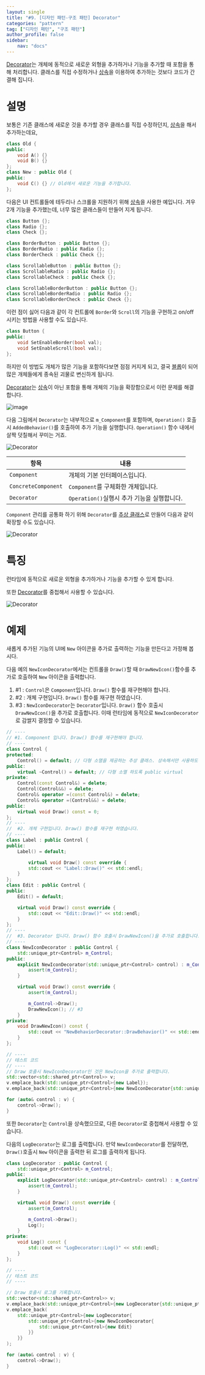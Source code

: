 ```yaml
---
layout: single
title: "#9. [디자인 패턴-구조 패턴] Decorator"
categories: "pattern"
tag: ["디자인 패턴", "구조 패턴"]
author_profile: false
sidebar: 
    nav: "docs"
---
```


[Decorator](https://tango1202.github.io/pattern/pattern-decorator/)는 개체에 동적으로 새로운 외형을 추가하거나 기능을 추가할 때 포함을 통해 처리합니다. 클래스를 직접 수정하거나 [상속](https://tango1202.github.io/legacy-cpp-oop/legacy-cpp-oop-inheritance/)을 이용하여 추가하는 것보다 코드가 간결해 집니다.

# 설명

보통은 기존 클래스에 새로운 것을 추가할 경우 클래스를 직접 수정하던지, [상속](https://tango1202.github.io/legacy-cpp-oop/legacy-cpp-oop-inheritance/)을 해서 추가하는데요,

```cpp
class Old {
public:
    void A() {}
    void B() {}
};
class New : public Old {
public:
    void C() {} // Old에서 새로운 기능을 추가합니다.    
};
```

다음은 UI 컨트롤들에 테두리나 스크롤을 지원하기 위해 [상속](https://tango1202.github.io/legacy-cpp-oop/legacy-cpp-oop-inheritance/)을 사용한 예입니다. 겨우 2개 기능을 추가했는데, 너무 많은 클래스들이 만들어 지게 됩니다.

```cpp
class Button {};
class Radio {};
class Check {};

class BorderButton : public Button {};
class BorderRadio : public Radio {};
class BorderCheck : public Check {};

class ScrollableButton : public Button {};
class ScrollableRadio : public Radio {};
class ScrollableCheck : public Check {};

class ScrollableBorderButton : public Button {};
class ScrollableBorderRadio : public Radio {};
class ScrollableBorderCheck : public Check {};
```

이런 점이 싫어 다음과 같이 각 컨트롤에 `Border`와 `Scroll`의 기능을 구현하고 on/off 시키는 방법을 사용할 수도 있습니다.

```cpp
class Button {
public:
    void SetEnableBorder(bool val);
    void SetEnableScroll(bool val);   
};
```

하지만 이 방법도 개체가 많은 기능을 포함하다보면 점점 커지게 되고, 결국 [블롭](https://tango1202.github.io/principle/principle-anti-pattern/#%EB%82%98%EC%81%9C-%EC%BD%94%EB%94%A9-%EA%B4%80%ED%96%89-%EB%B8%94%EB%A1%ADthe-blob)이 되어 많은 개체들에게 종속된 괴물로 변신하게 됩니다.

[Decorator](https://tango1202.github.io/pattern/pattern-decorator/)는 [상속](https://tango1202.github.io/legacy-cpp-oop/legacy-cpp-oop-inheritance/)이 아닌 포함을 통해 개체의 기능을 확장함으로서 이런 문제를 해결합니다.

![image](https://github.com/tango1202/tango1202.github.io/assets/133472501/c9655a19-842a-4fb1-911e-c7ec0e45ec57)



다음 그림에서 `Decorator`는 내부적으로 `m_Component`를 포함하며, `Operation()` 호출시 `AddedBehavior()`를 호출하여 추가 기능을 실행합니다. `Operation()` 함수 내에서 살짝 덧칠해서 꾸미는 거죠.

![Decorator](https://github.com/tango1202/tango1202.github.io/assets/133472501/7d93a482-aca5-430b-89b0-ccbf3676dd29)

|항목|내용|
|--|--|
|`Component`|개체의 기본 인터페이스입니다.|
|`ConcreteComponent`|`Component`를 구체화한 개체입니다.|
|`Decorator`|`Operation()`실행시 추가 기능을 실행합니다.|

`Component` 관리를 공통화 하기 위해 `Decorator`를 [추상 클래스](https://tango1202.github.io/legacy-cpp-oop/legacy-cpp-oop-abstract-class-interface/#%EC%B6%94%EC%83%81-%ED%81%B4%EB%9E%98%EC%8A%A4)로 만들어 다음과 같이 확장할 수도 있습니다.

![Decorator](https://github.com/tango1202/tango1202.github.io/assets/133472501/a0b04b15-0dd3-45ee-9316-6082bd32048b)

# 특징

 런타임에 동적으로 새로운 외형을 추가하거나 기능을 추가할 수 있게 합니다. 
 
 또한 [Decorator](https://tango1202.github.io/pattern/pattern-decorator/)를 중첩해서 사용할 수 있습니다.

![Decorator](https://github.com/tango1202/tango1202.github.io/assets/133472501/8aa05a82-a48d-4ce6-a7db-9e6ced98a0c9)

# 예제

새롭게 추가된 기능의 UI에 `New` 아이콘을 추가로 출력하는 기능을 만든다고 가정해 봅시다.

다음 예의 `NewIconDecorator`에서는 컨트롤을 `Draw()`할 때 `DrawNewIcon()`함수를 추가로 호출하여 `New` 아이콘을 출력합니다.

1. #1 : `Control`은 `Component`입니다. `Draw()` 함수를 재구현해야 합니다.
2. #2 : 개체 구현입니다. `Draw()` 함수를 재구현 하였습니다.
3. #3 : `NewIconDecorator`는 `Decorator`입니다. `Draw()` 함수 호출시 `DrawNewIcon()`을 추가로 호출합니다. 이때 런타임에 동적으로 `NewIconDecorator`로 감쌀지 결정할 수 있습니다.

```cpp
// ----
// #1. Component 입니다. Draw() 함수를 재구현해야 합니다.
// ----
class Control {
protected:
    Control() = default; // 다형 소멸을 제공하는 추상 클래스. 상속해서만 사용하도록 protected
public:
    virtual ~Control() = default; // 다형 소멸 하도록 public virtual
private:
    Control(const Control&) = delete;
    Control(Control&&) = delete;
    Control& operator =(const Control&) = delete;
    Control& operator =(Control&&) = delete;          
public:
    virtual void Draw() const = 0;
};  
// ----
//  #2. 개체 구현입니다. Draw() 함수를 재구현 하였습니다.
// ----    
class Label : public Control {
public:
    Label() = default;

        virtual void Draw() const override {
        std::cout << "Label::Draw()" << std::endl;
    }      
};
class Edit : public Control {
public:
    Edit() = default;

    virtual void Draw() const override {
        std::cout << "Edit::Draw()" << std::endl;
    }  
};
// ----
//  #3. Decorator 입니다. Draw() 함수 호출시 DrawNewIcon()을 추가로 호출합니다.
// ----
class NewIconDecorator : public Control {
    std::unique_ptr<Control> m_Control;
public:
    explicit NewIconDecorator(std::unique_ptr<Control> control) : m_Control{std::move(control)} {
        assert(m_Control);  
    }

    virtual void Draw() const override {
        assert(m_Control); 

        m_Control->Draw();
        DrawNewIcon(); // #3
    }
private:
    void DrawNewIcon() const {
        std::cout << "NewBehaviorDecorator::DrawBehavior()" << std::endl; // #3
    }
};

// ----
// 테스트 코드
// ----           
// Draw 호출시 NewIconDecorator인 것은 NewIcon을 추가로 출력합니다.
std::vector<std::shared_ptr<Control>> v;
v.emplace_back(std::unique_ptr<Control>{new Label});
v.emplace_back(std::unique_ptr<Control>{new NewIconDecorator{std::unique_ptr<Control>{new Edit}}}); // #3. 런타임에 NewIcon을 출력할지 결정할 수 있습니다.

for (auto& control : v) {
    control->Draw();
}
```

또한 `Decorator`는 `Control`을 상속했으므로, 다른 `Decorator`로 중첩해서 사용할 수 있습니다.

다음의 `LogDecorator`는 로그를 출력합니다. 만약 `NewIconDecorator`를 전달하면, `Draw()`호출시 `New` 아이콘을 출력한 뒤 로그를 출력하게 됩니다.

```cpp
class LogDecorator : public Control {
    std::unique_ptr<Control> m_Control;
public:
    explicit LogDecorator(std::unique_ptr<Control> control) : m_Control{std::move(control)} {
        assert(m_Control); 
    }

    virtual void Draw() const override {
        assert(m_Control); 

        m_Control->Draw();
        Log();
    }
private:
    void Log() const {
        std::cout << "LogDecorator::Log()" << std::endl;
    }
};

// ----
// 테스트 코드
// ----

// Draw 호출시 로그를 기록합니다.
std::vector<std::shared_ptr<Control>> v;
v.emplace_back(std::unique_ptr<Control>{new LogDecorator{std::unique_ptr<Control>{new Label}}});
v.emplace_back(
    std::unique_ptr<Control>{new LogDecorator{
        std::unique_ptr<Control>{new NewIconDecorator{
            std::unique_ptr<Control>{new Edit}
        }}
    }}
);

for (auto& control : v) {
    control->Draw();
}    
```


